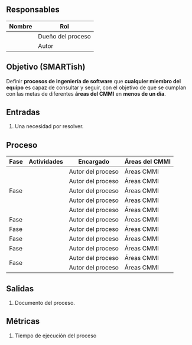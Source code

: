 ## Responsables

| Nombre  | Rol   |
|---------|-------|
|         | Dueño del proceso |
|         | Autor |

## Objetivo (SMARTish)
Definir __procesos de ingeniería de software__ que __cualquier miembro del
equipo__  es capaz de consultar y seguir, con el objetivo de que se cumplan con
las metas de diferentes __áreas del CMMI__ en __menos de un día__.

## Entradas
1. Una necesidad por resolver.

## Proceso

<table>
  <thead>
    <tr>
      <th>Fase</th>
      <th>Actividades</th>
      <th>Encargado</th>
      <th>Áreas del CMMI</th>
    </tr>
  </thead>
  <tbody>
    <tr>
      <td rowspan="5">Fase</td>
      <td> </td>
      <td>Autor del proceso</td>
      <td>Áreas CMMI</td>
    </tr>
    <tr>
      <td> </td>
      <td>Autor del proceso</td>
      <td>Áreas CMMI</td>
    </tr>
    <tr>
      <td> </td>
      <td>Autor del proceso</td>
      <td>Áreas CMMI </td>
    </tr>
    <tr>
      <td> </td>
      <td>Autor del proceso</td>
      <td>Áreas CMMI</td>
    </tr>
    <tr>
      <td> </td>
      <td>Autor del proceso</td>
      <td>Áreas CMMI</td>
    </tr>
    <tr>
      <td>Fase</td>
      <td> </td>
      <td>Autor del proceso</td>
      <td>Áreas CMMI</td>
    </tr>
    <tr>
      <td>Fase</td>
      <td> </td>
      <td>Autor del proceso</td>
      <td>Áreas CMMI</td>
    </tr>
    <tr>
      <td>Fase</td>
      <td> </td>
      <td>Autor del proceso</td>
      <td>Áreas CMMI</td>
    </tr>
    <tr>
      <td>Fase</td>
      <td> </td>
      <td>Autor del proceso</td>
      <td>Áreas CMMI</td>
    </tr>
    <tr>
      <td rowspan="2">Fase</td>
      <td> </td>
      <td>Autor del proceso</td>
      <td>Áreas CMMI</td>
    </tr>
    <tr>
      <td> </td>
      <td>Autor del proceso</td>
      <td>Áreas CMMI</td>
    </tr>
  </tbody>
</table>

## Salidas
1. Documento del proceso.

## Métricas
1. Tiempo de ejecución del proceso
